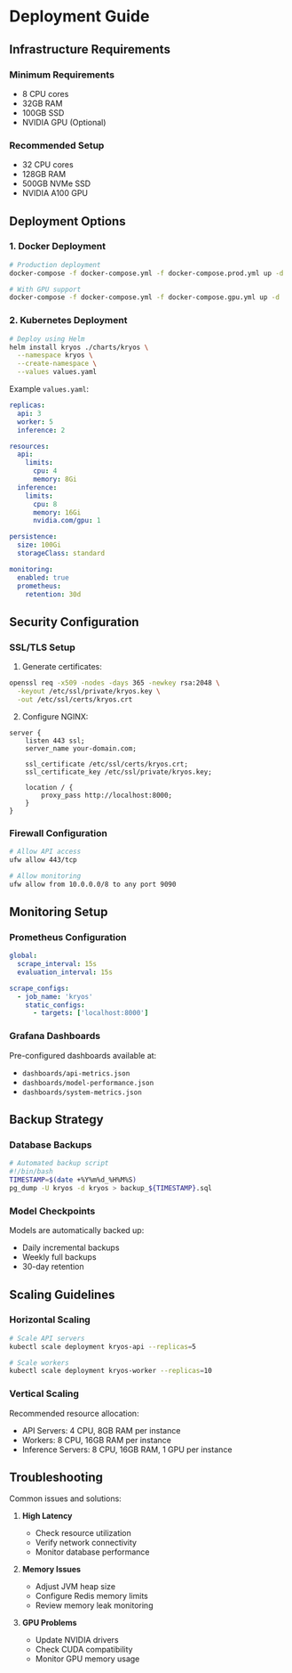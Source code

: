 # Deployment Guide

## Infrastructure Requirements

### Minimum Requirements
- 8 CPU cores
- 32GB RAM
- 100GB SSD
- NVIDIA GPU (Optional)

### Recommended Setup
- 32 CPU cores
- 128GB RAM
- 500GB NVMe SSD
- NVIDIA A100 GPU

## Deployment Options

### 1. Docker Deployment

```bash
# Production deployment
docker-compose -f docker-compose.yml -f docker-compose.prod.yml up -d

# With GPU support
docker-compose -f docker-compose.yml -f docker-compose.gpu.yml up -d
```

### 2. Kubernetes Deployment

```bash
# Deploy using Helm
helm install kryos ./charts/kryos \
  --namespace kryos \
  --create-namespace \
  --values values.yaml
```

Example `values.yaml`:
```yaml
replicas:
  api: 3
  worker: 5
  inference: 2

resources:
  api:
    limits:
      cpu: 4
      memory: 8Gi
  inference:
    limits:
      cpu: 8
      memory: 16Gi
      nvidia.com/gpu: 1

persistence:
  size: 100Gi
  storageClass: standard

monitoring:
  enabled: true
  prometheus:
    retention: 30d
```

## Security Configuration

### SSL/TLS Setup

1. Generate certificates:
```bash
openssl req -x509 -nodes -days 365 -newkey rsa:2048 \
  -keyout /etc/ssl/private/kryos.key \
  -out /etc/ssl/certs/kryos.crt
```

2. Configure NGINX:
```nginx
server {
    listen 443 ssl;
    server_name your-domain.com;

    ssl_certificate /etc/ssl/certs/kryos.crt;
    ssl_certificate_key /etc/ssl/private/kryos.key;
    
    location / {
        proxy_pass http://localhost:8000;
    }
}
```

### Firewall Configuration

```bash
# Allow API access
ufw allow 443/tcp

# Allow monitoring
ufw allow from 10.0.0.0/8 to any port 9090
```

## Monitoring Setup

### Prometheus Configuration

```yaml
global:
  scrape_interval: 15s
  evaluation_interval: 15s

scrape_configs:
  - job_name: 'kryos'
    static_configs:
      - targets: ['localhost:8000']
```

### Grafana Dashboards

Pre-configured dashboards available at:
- `dashboards/api-metrics.json`
- `dashboards/model-performance.json`
- `dashboards/system-metrics.json`

## Backup Strategy

### Database Backups

```bash
# Automated backup script
#!/bin/bash
TIMESTAMP=$(date +%Y%m%d_%H%M%S)
pg_dump -U kryos -d kryos > backup_${TIMESTAMP}.sql
```

### Model Checkpoints

Models are automatically backed up:
- Daily incremental backups
- Weekly full backups
- 30-day retention

## Scaling Guidelines

### Horizontal Scaling

```bash
# Scale API servers
kubectl scale deployment kryos-api --replicas=5

# Scale workers
kubectl scale deployment kryos-worker --replicas=10
```

### Vertical Scaling

Recommended resource allocation:
- API Servers: 4 CPU, 8GB RAM per instance
- Workers: 8 CPU, 16GB RAM per instance
- Inference Servers: 8 CPU, 16GB RAM, 1 GPU per instance

## Troubleshooting

Common issues and solutions:

1. **High Latency**
   - Check resource utilization
   - Verify network connectivity
   - Monitor database performance

2. **Memory Issues**
   - Adjust JVM heap size
   - Configure Redis memory limits
   - Review memory leak monitoring

3. **GPU Problems**
   - Update NVIDIA drivers
   - Check CUDA compatibility
   - Monitor GPU memory usage 
